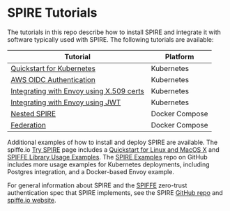 # SPIRE Tutorials

The tutorials in this repo describe how to install SPIRE and integrate it with software typically used with SPIRE. The following tutorials are available:

| Tutorial | Platform |
| --- | --- |
| [Quickstart for Kubernetes](https://spiffe.io/spire/try/getting-started-k8s/) | Kubernetes |
| [AWS OIDC Authentication](https://spiffe.io/spire/try/oidc-federation-aws/) | Kubernetes |
| [Integrating with Envoy using X.509 certs](k8s/envoy-x509) | Kubernetes |
| [Integrating with Envoy using JWT](k8s/envoy-jwt) | Kubernetes |
| [Nested SPIRE](nested-spire) | Docker Compose |
| [Federation](federation) | Docker Compose |

Additional examples of how to install and deploy SPIRE are available. The spiffe.io [Try SPIRE](https://spiffe.io/spire/try/) page includes a [Quickstart for Linux and MacOS X](https://spiffe.io/spire/try/getting-started-linux-macos-x/) and [SPIFFE Library Usage Examples](https://spiffe.io/spire/try/spiffe-library-usage-examples/). The [SPIRE Examples](https://github.com/spiffe/spire-examples) repo on GitHub includes more usage examples for Kubernetes deployments, including Postgres integration, and a Docker-based Envoy example.

For general information about SPIRE and the [SPIFFE](https://github.com/spiffe/spiffe) zero-trust authentication spec that SPIRE implements, see the SPIRE [GitHub repo](https://github.com/spiffe/spire) and [spiffe.io website](https://spiffe.io).
